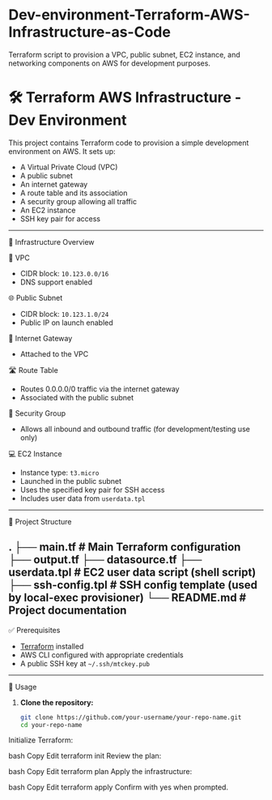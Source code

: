 # Dev-environment-Terraform-AWS-Infrastructure-as-Code
Terraform script to provision a VPC, public subnet, EC2 instance, and networking components on AWS for development purposes.
# 🛠️ Terraform AWS Infrastructure - Dev Environment

This project contains Terraform code to provision a simple development environment on AWS. It sets up:

- A Virtual Private Cloud (VPC)
- A public subnet
- An internet gateway
- A route table and its association
- A security group allowing all traffic
- An EC2 instance
- SSH key pair for access

---

🚀 Infrastructure Overview

🔧 VPC
- CIDR block: `10.123.0.0/16`
- DNS support enabled

🌐 Public Subnet
- CIDR block: `10.123.1.0/24`
- Public IP on launch enabled

🌉 Internet Gateway
- Attached to the VPC

🛣️ Route Table
- Routes 0.0.0.0/0 traffic via the internet gateway
- Associated with the public subnet

🔐 Security Group
- Allows all inbound and outbound traffic (for development/testing use only)

💻 EC2 Instance
- Instance type: `t3.micro`
- Launched in the public subnet
- Uses the specified key pair for SSH access
- Includes user data from `userdata.tpl`

---

📁 Project Structure

.
├── main.tf # Main Terraform configuration
├── output.tf 
├── datasource.tf 
├── userdata.tpl # EC2 user data script (shell script)
├── ssh-config.tpl # SSH config template (used by local-exec provisioner)
└── README.md # Project documentation
---

✅ Prerequisites

- [Terraform](https://developer.hashicorp.com/terraform/downloads) installed
- AWS CLI configured with appropriate credentials
- A public SSH key at `~/.ssh/mtckey.pub`

---

🧪 Usage

1. **Clone the repository:**
   ```bash
   git clone https://github.com/your-username/your-repo-name.git
   cd your-repo-name
Initialize Terraform:

bash
Copy
Edit
terraform init
Review the plan:

bash
Copy
Edit
terraform plan
Apply the infrastructure:

bash
Copy
Edit
terraform apply
Confirm with yes when prompted.

